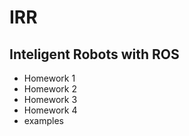 # IRR
## Inteligent Robots with ROS

- Homework 1
- Homework 2
- Homework 3
- Homework 4
- examples
